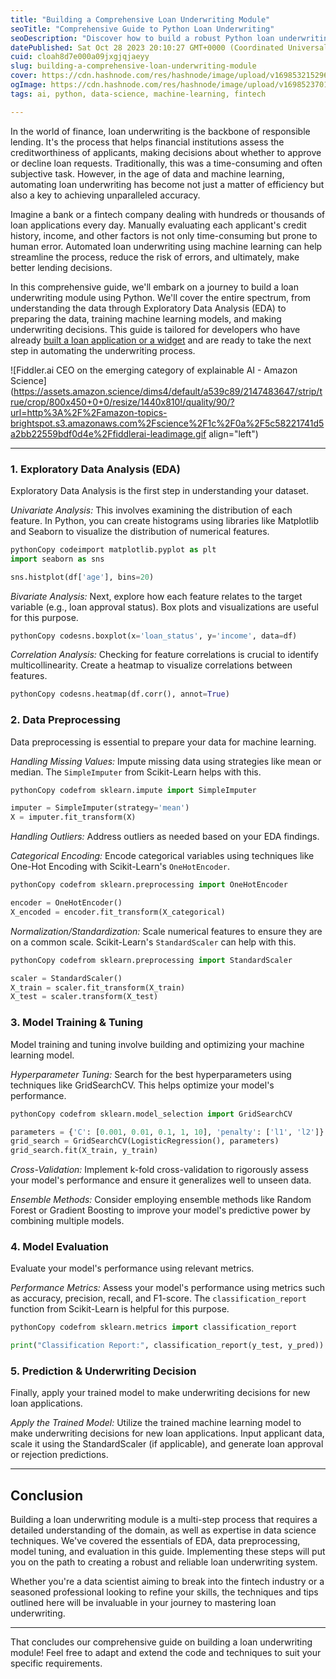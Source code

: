 ```yaml
---
title: "Building a Comprehensive Loan Underwriting Module"
seoTitle: "Comprehensive Guide to Python Loan Underwriting"
seoDescription: "Discover how to build a robust Python loan underwriting system. Learn EDA, data preprocessing, model training, and make informed lending decisions."
datePublished: Sat Oct 28 2023 20:10:27 GMT+0000 (Coordinated Universal Time)
cuid: cloah8d7e000a09jxgjqjaeyy
slug: building-a-comprehensive-loan-underwriting-module
cover: https://cdn.hashnode.com/res/hashnode/image/upload/v1698532152963/ecb5ddb1-6b4a-4d34-b1dc-4c86d87df373.gif
ogImage: https://cdn.hashnode.com/res/hashnode/image/upload/v1698523701913/28211677-5700-4070-b233-7263bfa5284f.gif
tags: ai, python, data-science, machine-learning, fintech

---
```


In the world of finance, loan underwriting is the backbone of responsible lending. It's the process that helps financial institutions assess the creditworthiness of applicants, making decisions about whether to approve or decline loan requests. Traditionally, this was a time-consuming and often subjective task. However, in the age of data and machine learning, automating loan underwriting has become not just a matter of efficiency but also a key to achieving unparalleled accuracy.

Imagine a bank or a fintech company dealing with hundreds or thousands of loan applications every day. Manually evaluating each applicant's credit history, income, and other factors is not only time-consuming but prone to human error. Automated loan underwriting using machine learning can help streamline the process, reduce the risk of errors, and ultimately, make better lending decisions.

In this comprehensive guide, we'll embark on a journey to build a loan underwriting module using Python. We'll cover the entire spectrum, from understanding the data through Exploratory Data Analysis (EDA) to preparing the data, training machine learning models, and making underwriting decisions. This guide is tailored for developers who have already [built a loan application or a widget](https://bankous.paygeon.io/building-your-own-loan-widget-like-lendflow) and are ready to take the next step in automating the underwriting process.

![Fiddler.ai CEO on the emerging category of explainable AI - Amazon Science](https://assets.amazon.science/dims4/default/a539c89/2147483647/strip/true/crop/800x450+0+0/resize/1440x810!/quality/90/?url=http%3A%2F%2Famazon-topics-brightspot.s3.amazonaws.com%2Fscience%2F1c%2F0a%2F5c58221741d5a2bb22559bdf0d4e%2Ffiddlerai-leadimage.gif align="left")

---

### **1\. Exploratory Data Analysis (EDA)**

Exploratory Data Analysis is the first step in understanding your dataset.

*Univariate Analysis:* This involves examining the distribution of each feature. In Python, you can create histograms using libraries like Matplotlib and Seaborn to visualize the distribution of numerical features.

```python
pythonCopy codeimport matplotlib.pyplot as plt
import seaborn as sns

sns.histplot(df['age'], bins=20)
```

*Bivariate Analysis:* Next, explore how each feature relates to the target variable (e.g., loan approval status). Box plots and visualizations are useful for this purpose.

```python
pythonCopy codesns.boxplot(x='loan_status', y='income', data=df)
```

*Correlation Analysis:* Checking for feature correlations is crucial to identify multicollinearity. Create a heatmap to visualize correlations between features.

```python
pythonCopy codesns.heatmap(df.corr(), annot=True)
```

### **2\. Data Preprocessing**

Data preprocessing is essential to prepare your data for machine learning.

*Handling Missing Values:* Impute missing data using strategies like mean or median. The `SimpleImputer` from Scikit-Learn helps with this.

```python
pythonCopy codefrom sklearn.impute import SimpleImputer

imputer = SimpleImputer(strategy='mean')
X = imputer.fit_transform(X)
```

*Handling Outliers:* Address outliers as needed based on your EDA findings.

*Categorical Encoding:* Encode categorical variables using techniques like One-Hot Encoding with Scikit-Learn's `OneHotEncoder`.

```python
pythonCopy codefrom sklearn.preprocessing import OneHotEncoder

encoder = OneHotEncoder()
X_encoded = encoder.fit_transform(X_categorical)
```

*Normalization/Standardization:* Scale numerical features to ensure they are on a common scale. Scikit-Learn's `StandardScaler` can help with this.

```python
pythonCopy codefrom sklearn.preprocessing import StandardScaler

scaler = StandardScaler()
X_train = scaler.fit_transform(X_train)
X_test = scaler.transform(X_test)
```

### **3\. Model Training & Tuning**

Model training and tuning involve building and optimizing your machine learning model.

*Hyperparameter Tuning:* Search for the best hyperparameters using techniques like GridSearchCV. This helps optimize your model's performance.

```python
pythonCopy codefrom sklearn.model_selection import GridSearchCV

parameters = {'C': [0.001, 0.01, 0.1, 1, 10], 'penalty': ['l1', 'l2']}
grid_search = GridSearchCV(LogisticRegression(), parameters)
grid_search.fit(X_train, y_train)
```

*Cross-Validation:* Implement k-fold cross-validation to rigorously assess your model's performance and ensure it generalizes well to unseen data.

*Ensemble Methods:* Consider employing ensemble methods like Random Forest or Gradient Boosting to improve your model's predictive power by combining multiple models.

### **4\. Model Evaluation**

Evaluate your model's performance using relevant metrics.

*Performance Metrics:* Assess your model's performance using metrics such as accuracy, precision, recall, and F1-score. The `classification_report` function from Scikit-Learn is helpful for this purpose.

```python
pythonCopy codefrom sklearn.metrics import classification_report

print("Classification Report:", classification_report(y_test, y_pred))
```

### **5\. Prediction & Underwriting Decision**

Finally, apply your trained model to make underwriting decisions for new loan applications.

*Apply the Trained Model:* Utilize the trained machine learning model to make underwriting decisions for new loan applications. Input applicant data, scale it using the StandardScaler (if applicable), and generate loan approval or rejection predictions.

---

## Conclusion

Building a loan underwriting module is a multi-step process that requires a detailed understanding of the domain, as well as expertise in data science techniques. We've covered the essentials of EDA, data preprocessing, model tuning, and evaluation in this guide. Implementing these steps will put you on the path to creating a robust and reliable loan underwriting system.

Whether you're a data scientist aiming to break into the fintech industry or a seasoned professional looking to refine your skills, the techniques and tips outlined here will be invaluable in your journey to mastering loan underwriting.

---

That concludes our comprehensive guide on building a loan underwriting module! Feel free to adapt and extend the code and techniques to suit your specific requirements.